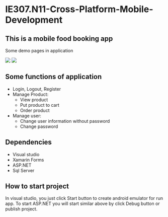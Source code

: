 # IE307.N11-Cross-Platform-Mobile-Development
## This is a mobile food booking app 
Some demo pages in application

![][Login Page] ![][Home Page]

## Some functions of application

* Login, Logout, Register
* Manage Product:
    * View product 
    * Put product to cart
    * Order product
* Manage user:
    * Change user information without password
    * Change password
## Dependencies
* Visual studio
* Xamarin Forms
* ASP.NET
* Sql Server

## How to start project

In visual studio, you just click Start button to create android emulator for run app.
To start ASP.NET you will start similar above by click Debug button or publish project.

[Login Page]: ./Assets/LoginPage.png
[Home Page]: ./Assets/HomePage.png
